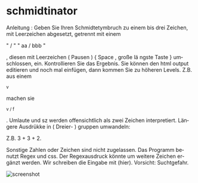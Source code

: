 # schmidtinator
An­lei­tung : Ge­ben Sie Ihr­en Schmidt­etym­bruch zu ein­em bis drei Zei­chen, mit Leer­zei­chen ab­ge­setzt, ge­tren­nt mit ei­nem

"	 /  	"
"	 aa 	 /  	 bbb  	"

, die­sen mit Leer­zei­chen ( Pau­sen ) { Spa­ce , gro­ße lä ng­ste Tast­e } um­schlos­sen, ein. Kon­trol­lieren Sie das Er­geb­nis. Sie kön­nen den html out­put e­di­tie­ren und noch mal ein­fü­gen, dann kom­men Sie zu höh­er­en Le­vels. Z.B. aus ei­nem

<sub>v</sub>

mach­en sie

<sub> v / f </sub>

. Um­lau­te und sz wer­den of­fen­sicht­lich als zwei Zei­chen in­ter­pre­tiert. Län­ge­re Aus­drük­ke in ( Drei­er- ) grup­pen um­wan­deln:

Z.B. 3 + 3 + 2.

Sonst­ige Zahl­en oder Zeich­en sind nicht zu­ge­las­sen. Das Pro­gramm be­nutzt Reg­ex und css. Der Re­gex­aus­druck kön­nte um wei­te­re Zeich­en er­gänzt wer­den. Wir schrei­ben die Ein­ga­be mit (hier). Vorsicht: Suchtgefahr.

![screenshot](screenshot.png)

